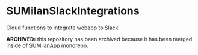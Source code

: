 # SUMilanSlackIntegrations
Cloud functions to integrate webapp to Slack

**ARCHIVED:** this repository has been archived because it has been merged inside of [SUMilanApp](https://github.com/Axelera/SUMilanApp) monorepo.
